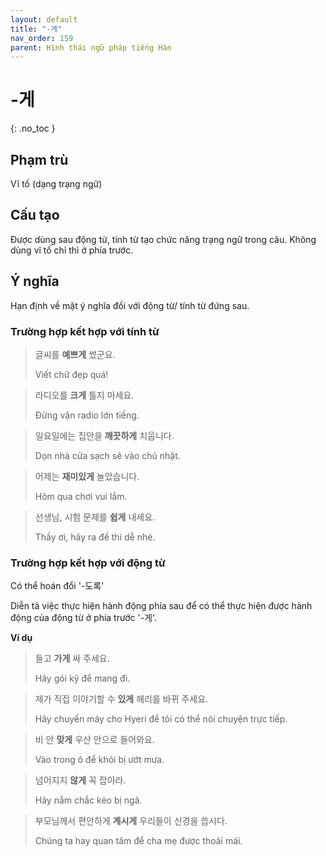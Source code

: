 ```yaml
---
layout: default
title: "-게"
nav_order: 159
parent: Hình thái ngữ pháp tiếng Hàn
---
```


# -게
{: .no_toc }

## Phạm trù

Vĩ tố (dạng trạng ngữ)

## Cấu tạo

Được dùng sau động từ, tính từ tạo chức năng trạng ngữ trong câu. Không dùng vĩ tố chỉ thì ở phía trước.

## Ý nghĩa

Hạn định về mặt ý nghĩa đối với động từ/ tính từ đứng sau.

### Trường hợp kết hợp với tính từ

> 글씨를 **예쁘게** 썼군요.
>
> Viết chữ đẹp quá!

> 라디오를 **크게** 틀지 마세요.
>
> Đừng vặn radio lớn tiếng.

> 일요일에는 집안을 **깨끗하게** 치웁니다.
>
> Dọn nhà cửa sạch sẽ vào chủ nhật.

> 어제는 **재미있게** 놀았습니다.
>
> Hôm qua chơi vui lắm.

> 선생님, 시험 문제를 **쉽게** 내세요.
>
> Thầy ơi, hãy ra đề thi dễ nhé.

### Trường hợp kết hợp với động từ

Có thể hoán đổi '-도록'

Diễn tả việc thực hiện hành động phía sau để có thể thực hiện được hành động của động từ ở phía trước '-게'.

**Ví dụ**

> 들고 **가게** 싸 주세요.
>
> Hãy gói kỹ để mang đi.

> 제가 직접 이야기할 수 **있게** 헤리를 바뀌 주세요.
>
> Hãy chuyển máy cho Hyeri để tôi có thể nói chuyện trực tiếp.

> 비 안 **맞게** 우산 안으로 들어와요.
>
> Vào trong ô để khỏi bị ướt mưa.

> 넘어지지 **않게** 꼭 잡아라.
>
> Hãy nắm chắc kẻo bị ngã.

> 부모님께서 편안하게 **계시게** 우리들이 신경을 씁시다.
>
> Chúng ta hay quan tâm để cha mẹ được thoải mái.